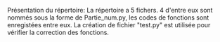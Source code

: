 Présentation du répertoire:
La répertoire a 5 fichers. 4 d'entre eux sont nommés sous la forme de Partie_num.py, les codes de fonctions sont enregistées entre eux. 
La création de fichier "test.py" est utilisée pour vérifier la correction des fonctions.
